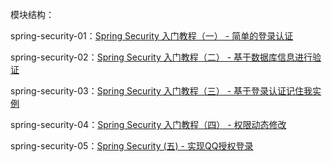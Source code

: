 模块结构：

spring-security-01：[Spring Security 入门教程（一） - 简单的登录认证](https://www.jianshu.com/p/fa8c3dd4697d)

spring-security-02：[Spring Security 入门教程（二） - 基于数据库信息进行验证](https://www.jianshu.com/p/88a64cc025ac)

spring-security-03：[Spring Security 入门教程（三） - 基于登录认证记住我实例](https://www.jianshu.com/p/3609e7517edb)

spring-security-04：[Spring Security 入门教程（四） - 权限动态修改](https://www.jianshu.com/p/d540fcbe3a81)

spring-security-05：[Spring Security (五) - 实现QQ授权登录](https://www.jianshu.com/p/d37b634428ba)
